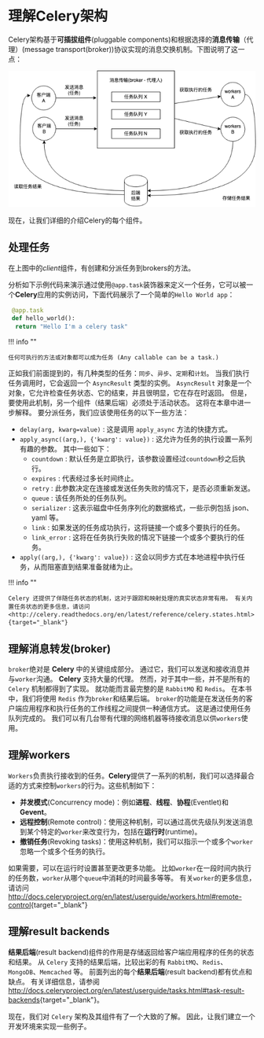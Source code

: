 # 理解Celery架构

Celery架构基于**可插拔组件**(pluggable components)和根据选择的**消息传输**（代理）(message transport(broker))协议实现的消息交换机制。下图说明了这一点：

![1](../imgs/7-01.png)

现在，让我们详细的介绍Celery的每个组件。

## 处理任务

在上图中的*client*组件，有创建和分派任务到brokers的方法。

分析如下示例代码来演示通过使用`@app.task`装饰器来定义一个任务，它可以被一个**Celery**应用的实例访问，下面代码展示了一个简单的`Hello World app`：

```python
 @app.task
 def hello_world():
  return "Hello I'm a celery task"
```

!!! info ""

    任何可执行的方法或对象都可以成为任务 (Any callable can be a task.)

正如我们前面提到的，有几种类型的任务：`同步`、`异步`、`定期`和`计划`。 当我们执行任务调用时，它会返回一个 `AsyncResult` 类型的实例。 `AsyncResult` 对象是一个对象，它允许检查任务状态、它的结束，并且很明显，它在存在时返回。 但是，要使用此机制，另一个组件（结果后端）必须处于活动状态。 这将在本章中进一步解释。 要分派任务，我们应该使用任务的以下一些方法：

- `delay(arg, kwarg=value)` : 这是调用 `apply_async` 方法的快捷方式。
- `apply_async((arg,), {'kwarg': value})` : 这允许为任务的执行设置一系列有趣的参数。 其中一些如下：
   - `countdown` : 默认任务是立即执行，该参数设置经过`countdown`秒之后执行。
   - `expires` : 代表经过多长时间终止。
   - `retry` : 此参数决定在连接或发送任务失败的情况下，是否必须重新发送。
   - `queue` : 该任务所处的任务队列。
   - `serializer` : 这表示磁盘中任务序列化的数据格式，一些示例包括 json、yaml 等。
   - `link` : 如果发送的任务成功执行，这将链接一个或多个要执行的任务。
   - `link_error` : 这将在任务执行失败的情况下链接一个或多个要执行的任务。
- `apply((arg,), {'kwarg': value})` : 这会以同步方式在本地进程中执行任务，从而阻塞直到结果准备就绪为止。

!!! info ""

    Celery 还提供了伴随任务状态的机制，这对于跟踪和映射处理的真实状态非常有用。 有关内置任务状态的更多信息，请访问<http://celery.readthedocs.org/en/latest/reference/celery.states.html>{target="_blank"}

## 理解消息转发(broker)

`broker`绝对是 **Celery** 中的关键组成部分。 通过它，我们可以发送和接收消息并与`worker`沟通。 **Celery** 支持大量的代理。 然而，对于其中一些，并不是所有的 `Celery` 机制都得到了实现。 就功能而言最完整的是 `RabbitMQ` 和 `Redis`。 在本书中，我们将使用 `Redis` 作为`broker`和结果后端。 `broker`的功能是在发送任务的客户端应用程序和执行任务的工作线程之间提供一种通信方式。 这是通过使用任务队列完成的。 我们可以有几台带有代理的网络机器等待接收消息以供`workers`使用。

## 理解workers

`Workers`负责执行接收到的任务。**Celery**提供了一系列的机制，我们可以选择最合适的方式来控制`workers`的行为。这些机制如下：

- **并发模式**(Concurrency mode)：例如**进程**、**线程**、**协程**(Eventlet)和**Gevent**。
- **远程控制**(Remote control)：使用这种机制，可以通过高优先级队列发送消息到某个特定的`worker`来改变行为，包括在**运行时**(runtime)。
- **撤销任务**(Revoking tasks)：使用这种机制，我们可以指示一个或多个`worker`忽略一个或多个任务的执行。

如果需要，可以在运行时设置甚至更改更多功能。 比如`worker`在一段时间内执行的任务数，`worker`从哪个`queue`中消耗的时间最多等等。 有关`worker`的更多信息，请访问<http://docs.celeryproject.org/en/latest/userguide/workers.html#remote-control>{target="_blank"}

## 理解result backends

**结果后端**(result backend)组件的作用是存储返回给客户端应用程序的任务的状态和结果。 从 `Celery` 支持的结果后端，比较出彩的有 `RabbitMQ`、`Redis`、`MongoDB`、`Memcached` 等。 前面列出的每个**结果后端**(result backend)都有优点和缺点。 有关详细信息，请参阅 <http://docs.celeryproject.org/en/latest/userguide/tasks.html#task-result-backends>{target="_blank"}。

现在，我们对 `Celery` 架构及其组件有了一个大致的了解。 因此，让我们建立一个开发环境来实现一些例子。
